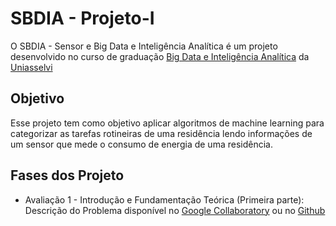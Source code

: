 #  SBDIA - Projeto-I
O SBDIA - Sensor e Big Data e Inteligência Analítica é um projeto desenvolvido no curso de graduação [Big Data e Inteligência Analítica](https://trilhaaprendizagem.uniasselvi.com.br/curso_bdi/) da [Uniasselvi](http://uniasselvi.com.br/)
 
## Objetivo
Esse projeto tem como objetivo aplicar algoritmos de machine learning para categorizar as tarefas rotineiras de uma residência lendo informações de um sensor que mede o consumo de energia de uma residência.
 
## Fases dos Projeto
* Avaliação 1 - Introdução e Fundamentação Teórica (Primeira parte): Descrição do Problema disponível no [Google Collaboratory](https://colab.research.google.com/drive/1cg2Z8YAdLMdc1ah5RWhN8I9Q_VzA6x_m?usp=sharing) ou no [Github](https://github.com/brolam/sbdia-projeto-I/blob/main/notebooks/I_Aplica%C3%A7%C3%A3o_de_M%C3%A9todos_de_Aprendizagem_de_M%C3%A1quina_Entrega_I.ipynb)
